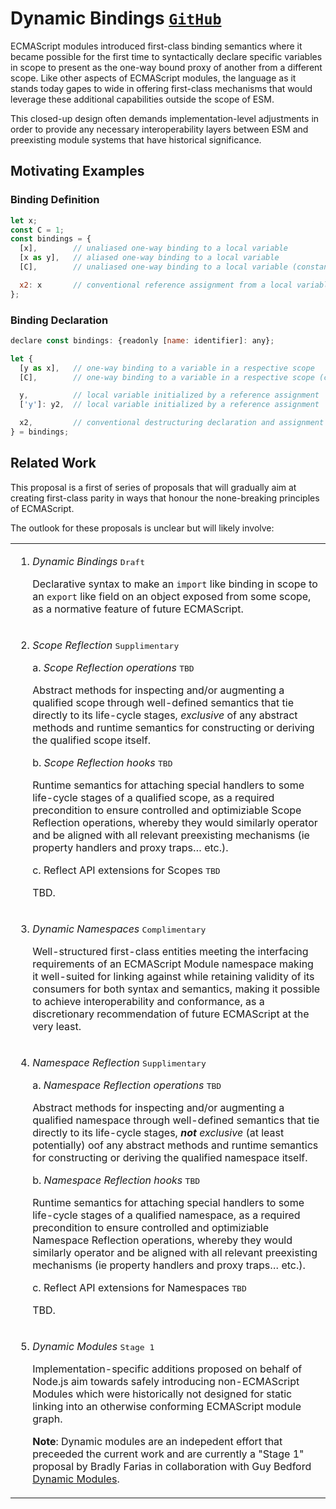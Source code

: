 ﻿# Dynamic Bindings <span float-right><small>[<kbd>GitHub</kbd>](https://github.com/SMotaal/experimental/blob/master/modules/documents/Dynamic%20Bindings.md)</small></span>

<section>

ECMAScript modules introduced first-class binding semantics where it became possible for the first time to syntactically declare specific variables in scope to present as the one-way bound proxy of another from a different scope. Like other aspects of ECMAScript modules, the language as it stands today gapes to wide in offering first-class mechanisms that would leverage these additional capabilities outside the scope of ESM.

This closed-up design often demands implementation-level adjustments in order to provide any necessary interoperability layers between ESM and preexisting module systems that have historical significance.

</section><section>

## Motivating Examples

<section>

### Binding Definition

```js
let x;
const C = 1;
const bindings = {
  [x],        // unaliased one-way binding to a local variable
  [x as y],   // aliased one-way binding to a local variable
  [C],        // unaliased one-way binding to a local variable (constant)

  x2: x       // conventional reference assignment from a local variable
};
```

</section><section>

### Binding Declaration

```js
declare const bindings: {readonly [name: identifier]: any};

let {
  [y as x],   // one-way binding to a variable in a respective scope
  [C],        // one-way binding to a variable in a respective scope (constant)

  y,          // local variable initialized by a reference assignment
  ['y']: y2,  // local variable initialized by a reference assignment

  x2,         // conventional destructuring declaration and assignment
} = bindings;
```

</section><section>

## Related Work

This proposal is a first of series of proposals that will gradually aim at creating first-class parity in ways that honour the none-breaking principles of ECMAScript.

The outlook for these proposals is unclear but will likely involve:

<table><tr><td>

1. _Dynamic Bindings_ <kbd>Draft</kbd>

   Declarative syntax to make an `import` like binding in scope to an `export` like field on an object exposed from some scope, as a normative feature of future ECMAScript.

</td></tr><tr><td>

2. _Scope Reflection_ <kbd>Supplimentary</kbd>

   a. _Scope Reflection operations_ <kbd>TBD</kbd>

   Abstract methods for inspecting and/or augmenting a qualified scope through well-defined semantics that tie directly to its life-cycle stages, _exclusive_ of any abstract methods and runtime semantics for constructing or deriving the qualified scope itself.

   b. _Scope Reflection hooks_ <kbd>TBD</kbd>

   Runtime semantics for attaching special handlers to some life-cycle stages of a qualified scope, as a required precondition to ensure controlled and optimiziable Scope Reflection operations, whereby they would similarly operator and be aligned with all relevant preexisting mechanisms (ie property handlers and proxy traps… etc.).

   c. Reflect API extensions for Scopes <kbd>TBD</kbd>

   TBD.

</td></tr><tr><td>

3. _Dynamic Namespaces_ <kbd>Complimentary</kbd>

   Well-structured first-class entities meeting the interfacing requirements of an ECMAScript Module namespace making it well-suited for linking against while retaining validity of its consumers for both syntax and semantics, making it possible to achieve interoperability and conformance, as a discretionary recommendation of future ECMAScript at the very least.

</td></tr><tr><td>

4. _Namespace Reflection_ <kbd>Supplimentary</kbd>

   a. _Namespace Reflection operations_ <kbd>TBD</kbd>

   Abstract methods for inspecting and/or augmenting a qualified namespace through well-defined semantics that tie directly to its life-cycle stages, _**not** exclusive_ (at least potentially) oof any abstract methods and runtime semantics for constructing or deriving the qualified namespace itself.

   b. _Namespace Reflection hooks_ <kbd>TBD</kbd>

   Runtime semantics for attaching special handlers to some life-cycle stages of a qualified namespace, as a required precondition to ensure controlled and optimiziable Namespace Reflection operations, whereby they would similarly operator and be aligned with all relevant preexisting mechanisms (ie property handlers and proxy traps… etc.).

   c. Reflect API extensions for Namespaces <kbd>TBD</kbd>

   TBD.

</td></tr><tr><td>

5. _Dynamic Modules_ <kbd>Stage 1</kbd>

   Implementation-specific additions proposed on behalf of Node.js aim towards safely introducing non-ECMAScript Modules which were historically not designed for static linking into an otherwise conforming ECMAScript module graph.

   **Note**: Dynamic modules are an indepedent effort that preceeded the current work and are currently a "Stage 1" proposal by Bradly Farias in collaboration with Guy Bedford [Dynamic Modules](https://github.com/nodejs/dynamic-modules).

</td></tr></table>

<section>

</section>

